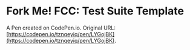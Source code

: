 # Fork Me! FCC: Test Suite Template

A Pen created on CodePen.io. Original URL: [https://codepen.io/tznqeyiq/pen/LYGojBK](https://codepen.io/tznqeyiq/pen/LYGojBK).


